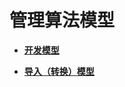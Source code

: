 # 管理算法模型<a name="hilens_02_0024"></a>

-   **[开发模型](开发模型.md)**  

-   **[导入（转换）模型](导入（转换）模型.md)**  


